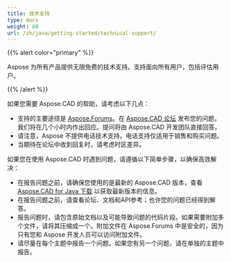 ```yaml
---
title: 技术支持
type: docs
weight: 80
url: /zh/java/getting-started/technical-support/
---
```


{{% alert color="primary" %}}

Aspose 为所有产品提供无限免费的技术支持。支持面向所有用户，包括评估用户。

{{% /alert %}}

如果您需要 Aspose.CAD 的帮助，请考虑以下几点：

- 支持的主要途径是 [Aspose.Forums](https://forum.aspose.com/)。在 [Aspose.CAD 论坛](https://forum.aspose.com/c/cad/19) 发布您的问题，我们将在几个小时内作出回应。提问将由 Aspose.CAD 开发团队直接回答。
- 请注意，Aspose 不提供电话技术支持。电话支持仅适用于销售和购买问题。
- 当期待在论坛中收到回复时，请考虑时区差异。

如果您在使用 Aspose.CAD 时遇到问题，请遵循以下简单步骤，以确保高效解决：

- 在报告问题之前，请确保您使用的是最新的 Aspose.CAD 版本，查看 [Aspose.CAD for Java 下载](https://releases.aspose.com/java/repo/com/aspose/aspose-cad/) 以获取最新版本的信息。
- 在报告问题之前，请查看论坛、文档和API参考；也许您的问题已经得到解答。
- 报告问题时，请包含原始文档以及可能导致问题的代码片段。如果需要附加多个文件，请将其压缩成一个。附加文件在 Aspose.Forums 中是安全的，因为只有您和 Aspose 开发人员可以访问附加文件。
- 请尽量在每个主题中报告一个问题。如果您有另一个问题，请在单独的主题中报告。
